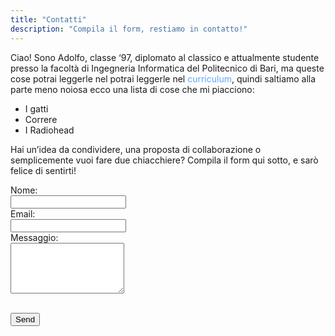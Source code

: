 ```yaml
---
title: "Contatti"
description: "Compila il form, restiamo in contatto!"
---
```




Ciao! Sono Adolfo, classe ‘97, diplomato al classico e attualmente studente presso la facoltà di Ingegneria Informatica del Politecnico di Bari, ma queste cose potrai leggerle nel potrai leggerle nel  <a href="/PDF/CV_it.pdf" target="_blank" style="color: #63a4ff; text-decoration: none;">curriculum</a>, quindi saltiamo alla parte meno noiosa ecco una lista di cose che mi piacciono:

  - I gatti  
  - Correre  
  - I Radiohead  

Hai un’idea da condividere, una proposta di collaborazione o semplicemente vuoi fare due chiacchiere? Compila il form qui sotto, e sarò felice di sentirti!


<form id="contact-form" name="contact" method="POST" action="https://formspree.io/f/mzzrwdkd" class="contact-form">
  <label>
    Nome:<br>
    <input type="text" name="name" required>
  </label><br>

  <label>
    Email:<br>
    <input type="email" name="_replyto" required>
  </label><br>

  <label>
    Messaggio:<br>
    <textarea name="message" rows="5" required></textarea>
  </label><br><br>

  <button type="submit" >Send</button>
</form>



